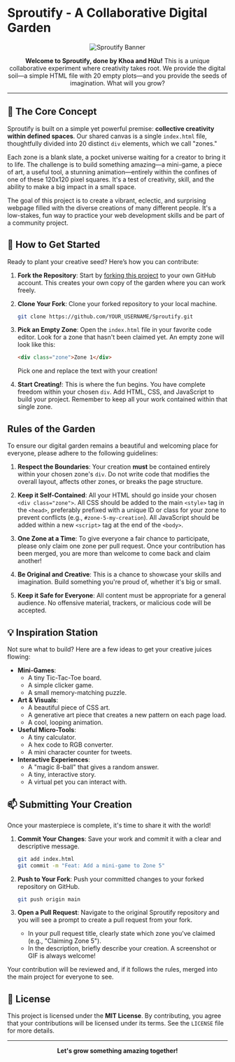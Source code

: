 # Sproutify - A Collaborative Digital Garden

<p align="center">
  <img src="https://placehold.co/600x300/e8f5e9/4caf50/png?text=Sproutify" alt="Sproutify Banner">
</p>

<p align="center">
  <strong>Welcome to Sproutify, done by Khoa and Hữu!</strong> This is a unique collaborative experiment where creativity takes root. We provide the digital soil—a simple HTML file with 20 empty plots—and you provide the seeds of imagination. What will you grow?
</p>

---

## 🌱 The Core Concept

Sproutify is built on a simple yet powerful premise: **collective creativity within defined spaces**. Our shared canvas is a single `index.html` file, thoughtfully divided into 20 distinct `div` elements, which we call "zones."

Each zone is a blank slate, a pocket universe waiting for a creator to bring it to life. The challenge is to build something amazing—a mini-game, a piece of art, a useful tool, a stunning animation—entirely within the confines of one of these 120x120 pixel squares. It's a test of creativity, skill, and the ability to make a big impact in a small space.

The goal of this project is to create a vibrant, eclectic, and surprising webpage filled with the diverse creations of many different people. It's a low-stakes, fun way to practice your web development skills and be part of a community project.

## 🚀 How to Get Started

Ready to plant your creative seed? Here’s how you can contribute:

1.  **Fork the Repository**: Start by [forking this project](https://github.com/your-username/Sproutify/fork) to your own GitHub account. This creates your own copy of the garden where you can work freely.

2.  **Clone Your Fork**: Clone your forked repository to your local machine.
    ```bash
    git clone https://github.com/YOUR_USERNAME/Sproutify.git
    ```

3.  **Pick an Empty Zone**: Open the `index.html` file in your favorite code editor. Look for a zone that hasn't been claimed yet. An empty zone will look like this:
    ```html
    <div class="zone">Zone 1</div>
    ```
    Pick one and replace the text with your creation!

4.  **Start Creating!**: This is where the fun begins. You have complete freedom within your chosen `div`. Add HTML, CSS, and JavaScript to build your project. Remember to keep all your work contained within that single zone.

## Rules of the Garden

To ensure our digital garden remains a beautiful and welcoming place for everyone, please adhere to the following guidelines:

1.  **Respect the Boundaries**: Your creation **must** be contained entirely within your chosen zone's `div`. Do not write code that modifies the overall layout, affects other zones, or breaks the page structure.

2.  **Keep it Self-Contained**: All your HTML should go inside your chosen `<div class="zone">`. All CSS should be added to the main `<style>` tag in the `<head>`, preferably prefixed with a unique ID or class for your zone to prevent conflicts (e.g., `#zone-5-my-creation`). All JavaScript should be added within a new `<script>` tag at the end of the `<body>`.

3.  **One Zone at a Time**: To give everyone a fair chance to participate, please only claim one zone per pull request. Once your contribution has been merged, you are more than welcome to come back and claim another!

4.  **Be Original and Creative**: This is a chance to showcase your skills and imagination. Build something you're proud of, whether it's big or small.

5.  **Keep it Safe for Everyone**: All content must be appropriate for a general audience. No offensive material, trackers, or malicious code will be accepted.

## 💡 Inspiration Station

Not sure what to build? Here are a few ideas to get your creative juices flowing:

*   **Mini-Games**:
    *   A tiny Tic-Tac-Toe board.
    *   A simple clicker game.
    *   A small memory-matching puzzle.
*   **Art & Visuals**:
    *   A beautiful piece of CSS art.
    *   A generative art piece that creates a new pattern on each page load.
    *   A cool, looping animation.
*   **Useful Micro-Tools**:
    *   A tiny calculator.
    *   A hex code to RGB converter.
    *   A mini character counter for tweets.
*   **Interactive Experiences**:
    *   A "magic 8-ball" that gives a random answer.
    *   A tiny, interactive story.
    *   A virtual pet you can interact with.

## 📫 Submitting Your Creation

Once your masterpiece is complete, it's time to share it with the world!

1.  **Commit Your Changes**: Save your work and commit it with a clear and descriptive message.
    ```bash
    git add index.html
    git commit -m "Feat: Add a mini-game to Zone 5"
    ```

2.  **Push to Your Fork**: Push your committed changes to your forked repository on GitHub.
    ```bash
    git push origin main
    ```

3.  **Open a Pull Request**: Navigate to the original Sproutify repository and you will see a prompt to create a pull request from your fork.
    *   In your pull request title, clearly state which zone you've claimed (e.g., "Claiming Zone 5").
    *   In the description, briefly describe your creation. A screenshot or GIF is always welcome!

Your contribution will be reviewed and, if it follows the rules, merged into the main project for everyone to see.

## 📜 License

This project is licensed under the **MIT License**. By contributing, you agree that your contributions will be licensed under its terms. See the `LICENSE` file for more details.

---

<p align="center">
  <strong>Let's grow something amazing together!</strong>
</p>